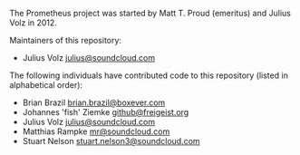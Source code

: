 The Prometheus project was started by Matt T. Proud (emeritus) and
Julius Volz in 2012.

Maintainers of this repository:

* Julius Volz <julius@soundcloud.com>

The following individuals have contributed code to this repository
(listed in alphabetical order):

* Brian Brazil <brian.brazil@boxever.com>
* Johannes 'fish' Ziemke <github@freigeist.org>
* Julius Volz <julius@soundcloud.com>
* Matthias Rampke <mr@soundcloud.com>
* Stuart Nelson <stuart.nelson3@soundcloud.com>
